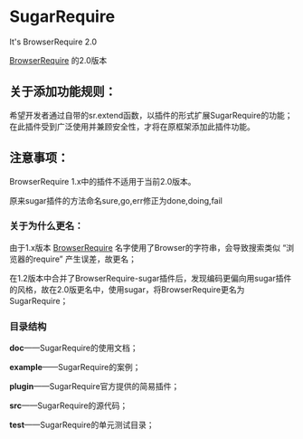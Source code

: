 # SugarRequire
It's BrowserRequire 2.0

[BrowserRequire](https://github.com/kirakiray/BrowserRequire) 的2.0版本

## 关于添加功能规则：

希望开发者通过自带的sr.extend函数，以插件的形式扩展SugarRequire的功能；在此插件受到广泛使用并兼顾安全性，才将在原框架添加此插件功能。

## 注意事项：

BrowserRequire 1.x中的插件不适用于当前2.0版本。

原来sugar插件的方法命名sure,go,err修正为done,doing,fail

### 关于为什么更名：

由于1.x版本 [BrowserRequire](https://github.com/kirakiray/BrowserRequire) 名字使用了Browser的字符串，会导致搜索类似 “浏览器的require” 产生误差，故更名；

在1.2版本中合并了BrowserRequire-sugar插件后，发现编码更偏向用sugar插件的风格，故在2.0版更名中，使用sugar，将BrowserRequire更名为SugarRequire；

### 目录结构

**doc**——SugarRequire的使用文档；

**example**——SugarRequire的案例；

**plugin**——SugarRequire官方提供的简易插件；

**src**——SugarRequire的源代码；

**test**——SugarRequire的单元测试目录；